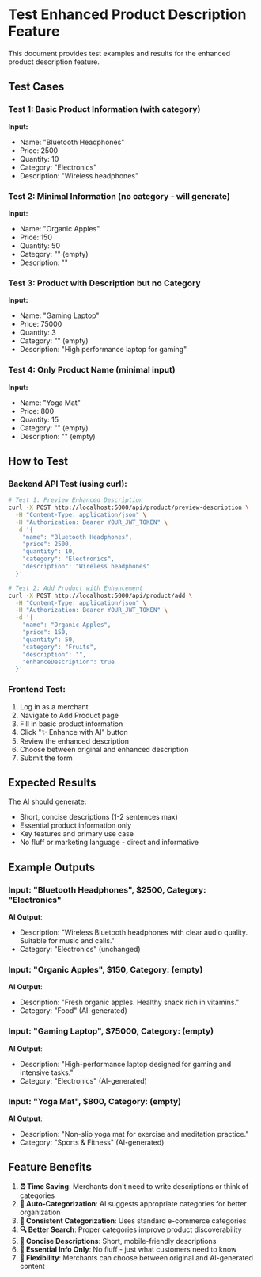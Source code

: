 # Test Enhanced Product Description Feature

This document provides test examples and results for the enhanced product description feature.

## Test Cases

### Test 1: Basic Product Information (with category)
**Input:**
- Name: "Bluetooth Headphones"
- Price: 2500
- Quantity: 10
- Category: "Electronics"
- Description: "Wireless headphones"

### Test 2: Minimal Information (no category - will generate)
**Input:**
- Name: "Organic Apples"
- Price: 150
- Quantity: 50
- Category: "" (empty)
- Description: ""

### Test 3: Product with Description but no Category
**Input:**
- Name: "Gaming Laptop"
- Price: 75000
- Quantity: 3
- Category: "" (empty)
- Description: "High performance laptop for gaming"

### Test 4: Only Product Name (minimal input)
**Input:**
- Name: "Yoga Mat"
- Price: 800
- Quantity: 15
- Category: "" (empty)
- Description: "" (empty)

## How to Test

### Backend API Test (using curl):

```bash
# Test 1: Preview Enhanced Description
curl -X POST http://localhost:5000/api/product/preview-description \
  -H "Content-Type: application/json" \
  -H "Authorization: Bearer YOUR_JWT_TOKEN" \
  -d '{
    "name": "Bluetooth Headphones",
    "price": 2500,
    "quantity": 10,
    "category": "Electronics",
    "description": "Wireless headphones"
  }'

# Test 2: Add Product with Enhancement
curl -X POST http://localhost:5000/api/product/add \
  -H "Content-Type: application/json" \
  -H "Authorization: Bearer YOUR_JWT_TOKEN" \
  -d '{
    "name": "Organic Apples",
    "price": 150,
    "quantity": 50,
    "category": "Fruits",
    "description": "",
    "enhanceDescription": true
  }'
```

### Frontend Test:
1. Log in as a merchant
2. Navigate to Add Product page
3. Fill in basic product information
4. Click "✨ Enhance with AI" button
5. Review the enhanced description
6. Choose between original and enhanced description
7. Submit the form

## Expected Results

The AI should generate:
- Short, concise descriptions (1-2 sentences max)
- Essential product information only
- Key features and primary use case
- No fluff or marketing language - direct and informative

## Example Outputs

### Input: "Bluetooth Headphones", $2500, Category: "Electronics"
**AI Output**: 
- Description: "Wireless Bluetooth headphones with clear audio quality. Suitable for music and calls."
- Category: "Electronics" (unchanged)

### Input: "Organic Apples", $150, Category: (empty)
**AI Output**: 
- Description: "Fresh organic apples. Healthy snack rich in vitamins."
- Category: "Food" (AI-generated)

### Input: "Gaming Laptop", $75000, Category: (empty)
**AI Output**: 
- Description: "High-performance laptop designed for gaming and intensive tasks."
- Category: "Electronics" (AI-generated)

### Input: "Yoga Mat", $800, Category: (empty)
**AI Output**: 
- Description: "Non-slip yoga mat for exercise and meditation practice."
- Category: "Sports & Fitness" (AI-generated)

## Feature Benefits

1. **⏰ Time Saving**: Merchants don't need to write descriptions or think of categories
2. **📂 Auto-Categorization**: AI suggests appropriate categories for better organization
3. **🎯 Consistent Categorization**: Uses standard e-commerce categories
4. **🔍 Better Search**: Proper categories improve product discoverability
5. **📱 Concise Descriptions**: Short, mobile-friendly descriptions
6. **🎯 Essential Info Only**: No fluff - just what customers need to know
7. **🔄 Flexibility**: Merchants can choose between original and AI-generated content